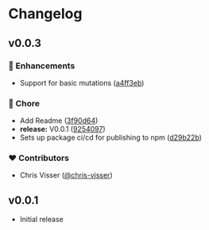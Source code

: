 # Changelog


## v0.0.3


### 🚀 Enhancements

- Support for basic mutations ([a4ff3eb](https://github.com/chris-visser/convex-vue/commit/a4ff3eb))

### 🏡 Chore

- Add Readme ([3f90d64](https://github.com/chris-visser/convex-vue/commit/3f90d64))
- **release:** V0.0.1 ([9254097](https://github.com/chris-visser/convex-vue/commit/9254097))
- Sets up package ci/cd for publishing to npm ([d29b22b](https://github.com/chris-visser/convex-vue/commit/d29b22b))

### ❤️ Contributors

- Chris Visser ([@chris-visser](https://github.com/chris-visser))

## v0.0.1

- Initial release

